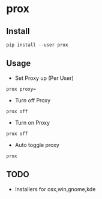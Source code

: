 # prox

## Install
```
pip install --user prox
```

## Usage
- Set Proxy up (Per User)
```
prox proxy=
```
- Turn off Proxy
```
prox off 
```
- Turn on Proxy
```
prox off 
```
- Auto toggle proxy
```
prox
```

## TODO
- Installers for osx,win,gnome,kde

